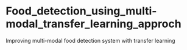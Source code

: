 # Food_detection_using_multi-modal_transfer_learning_approch
Improving multi-modal food detection system with transfer learning
